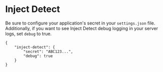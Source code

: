 # Inject Detect

Be sure to configure your application's secret in your `settings.json` file. Additionally, if you want to see Inject Detect debug logging in your server logs, set `debug` to true.

```
{
    "inject-detect": {
        "secret": "ABC123...",
        "debug": true
    }
}
```
